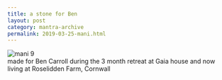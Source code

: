 ```yaml
---
title: a stone for Ben
layout: post
category: mantra-archive
permalink: 2019-03-25-mani.html
---
```



![mani 9](/assets/images/mani/mani9.jpg)  
made for Ben Carroll during the 3 month retreat at Gaia house and now living at Roselidden Farm, Cornwall

